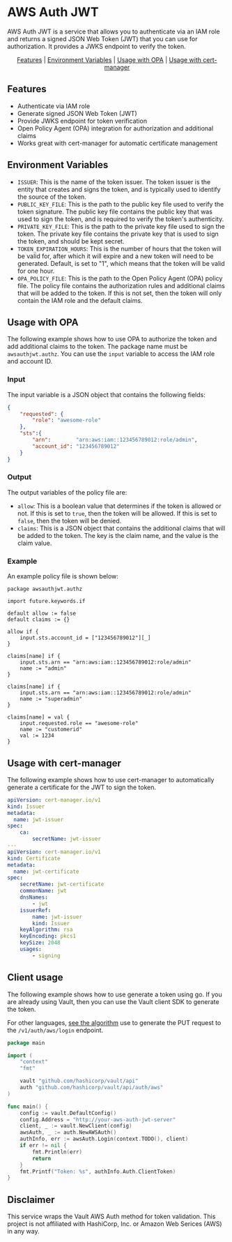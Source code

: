 # AWS Auth JWT

AWS Auth JWT is a service that allows you to authenticate via an IAM role and returns a signed JSON Web Token (JWT) that you can use for authorization. It provides a JWKS endpoint to verify the token.

<!-- START doctoc generated TOC please keep comment here to allow auto update -->
<!-- DON'T EDIT THIS SECTION, INSTEAD RE-RUN doctoc TO UPDATE -->
<!-- param::isFolding::false:: -->
<!-- param::isNotitle::true:: -->
<!-- param::isCustomMode::true:: -->

<p align="center">
<a href="#features">Features</a>
<span>|</span>
<a href="#environment-variables">Environment Variables</a>
<span>|</span>
<a href="#usage-with-opa">Usage with OPA</a>
<span>|</span>
<a href="#usage-with-cert-manager">Usage with cert-manager</a>
</p>

<!-- END doctoc generated TOC please keep comment here to allow auto update -->

## Features

- Authenticate via IAM role
- Generate signed JSON Web Token (JWT)
- Provide JWKS endpoint for token verification
- Open Policy Agent (OPA) integration for authorization and additional claims
- Works great with cert-manager for automatic certificate management

## Environment Variables

- `ISSUER`: This is the name of the token issuer. The token issuer is the entity that creates and signs the token, and is typically used to identify the source of the token.
- `PUBLIC_KEY_FILE`: This is the path to the public key file used to verify the token signature. The public key file contains the public key that was used to sign the token, and is required to verify the token's authenticity.
- `PRIVATE_KEY_FILE`: This is the path to the private key file used to sign the token. The private key file contains the private key that is used to sign the token, and should be kept secret.
- `TOKEN_EXPIRATION_HOURS`: This is the number of hours that the token will be valid for, after which it will expire and a new token will need to be generated. Default, is set to "1", which means that the token will be valid for one hour.
- `OPA_POLICY_FILE`: This is the path to the Open Policy Agent (OPA) policy file. The policy file contains the authorization rules and additional claims that will be added to the token. If this is not set, then the token will only contain the IAM role and the default claims.

## Usage with OPA

The following example shows how to use OPA to authorize the token and add additional claims to the token. The package name must be `awsauthjwt.authz`. You can use the `input` variable to access the IAM role and account ID.

### Input

The input variable is a JSON object that contains the following fields:

```json
{
    "requested": {
        "role": "awesome-role"
    },
    "sts":{
        "arn":        "arn:aws:iam::123456789012:role/admin",
        "account_id": "123456789012"
    }
}
```

### Output

The output variables of the policy file are:

- `allow`: This is a boolean value that determines if the token is allowed or not. If this is set to `true`, then the token will be allowed. If this is set to `false`, then the token will be denied.
- `claims`: This is a JSON object that contains the additional claims that will be added to the token. The key is the claim name, and the value is the claim value.

### Example

An example policy file is shown below:

```rego
package awsauthjwt.authz

import future.keywords.if

default allow := false
default claims := {}

allow if {
    input.sts.account_id = ["123456789012"][_]
}

claims[name] if {
    input.sts.arn == "arn:aws:iam::123456789012:role/admin"
    name := "admin"
}

claims[name] if {
    input.sts.arn == "arn:aws:iam::123456789012:role/admin"
    name := "superadmin"
}

claims[name] = val {
    input.requested.role == "awesome-role"
    name := "customerid"
    val := 1234
}
```


## Usage with cert-manager

The following example shows how to use cert-manager to automatically generate a certificate for the JWT to sign the token.

```yaml
apiVersion: cert-manager.io/v1
kind: Issuer
metadata:
  name: jwt-issuer
spec:
    ca:
        secretName: jwt-issuer
---
apiVersion: cert-manager.io/v1
kind: Certificate
metadata:
  name: jwt-certificate
spec:
    secretName: jwt-certificate
    commonName: jwt
    dnsNames:
        - jwt
    issuerRef:
        name: jwt-issuer
        kind: Issuer
    keyAlgorithm: rsa
    keyEncoding: pkcs1
    keySize: 2048
    usages:
        - signing
```

## Client usage

The following example shows how to use generate a token using go. If you are already using Vault, then you can use the Vault client SDK to generate the token.

For other languages, [see the algorithm](https://github.com/woehrl01/aws-auth-jwt/blob/24943cd7d6fd978366111ff12895d977ba95b089/client/main.go#L13-L31) use to generate the PUT request to the `/v1/auth/aws/login` endpoint.

```go
package main

import (
	"context"
	"fmt"

	vault "github.com/hashicorp/vault/api"
	auth "github.com/hashicorp/vault/api/auth/aws"
)

func main() {
	config := vault.DefaultConfig()
    config.Address = "http://your-aws-auth-jwt-server"
	client, _ := vault.NewClient(config)
	awsAuth, _ := auth.NewAWSAuth()
	authInfo, err := awsAuth.Login(context.TODO(), client)
	if err != nil {
		fmt.Println(err)
		return
	}
    fmt.Printf("Token: %s", authInfo.Auth.ClientToken)
}
```

## Disclaimer

This service wraps the Vault AWS Auth method for token validation. This project is not affiliated with HashiCorp, Inc. or Amazon Web Serices (AWS) in any way. 
